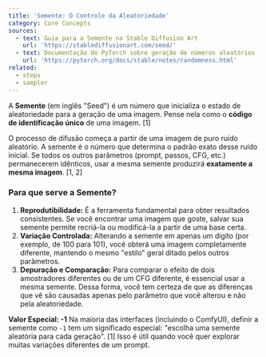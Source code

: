 ```yaml
---
title: 'Semente: O Controle da Aleatoriedade'
category: Core Concepts
sources:
  - text: Guia para a Semente na Stable Diffusion Art
    url: 'https://stablediffusionart.com/seed/'
  - text: Documentação do PyTorch sobre geração de números aleatórios
    url: 'https://pytorch.org/docs/stable/notes/randomness.html'
related:
  - steps
  - sampler
---
```


A **Semente** (em inglês "Seed") é um número que inicializa o estado de aleatoriedade para a geração de uma imagem. Pense nela como o **código de identificação único** de uma imagem. [1]

O processo de difusão começa a partir de uma imagem de puro ruído aleatório. A semente é o número que determina o padrão exato desse ruído inicial. Se todos os outros parâmetros (prompt, passos, CFG, etc.) permanecerem idênticos, usar a mesma semente produzirá **exatamente a mesma imagem**. [1, 2]

### Para que serve a Semente?

1.  **Reprodutibilidade:** É a ferramenta fundamental para obter resultados consistentes. Se você encontrar uma imagem que goste, salvar sua semente permite recriá-la ou modificá-la a partir de uma base certa.
2.  **Variação Controlada:** Alterando a semente em apenas um dígito (por exemplo, de 100 para 101), você obterá uma imagem completamente diferente, mantendo o mesmo "estilo" geral ditado pelos outros parâmetros.
3.  **Depuração e Comparação:** Para comparar o efeito de dois amostradores diferentes ou de um CFG diferente, é essencial usar a mesma semente. Dessa forma, você tem certeza de que as diferenças que vê são causadas apenas pelo parâmetro que você alterou e não pela aleatoriedade.

**Valor Especial: -1**
Na maioria das interfaces (incluindo o ComfyUI), definir a semente como `-1` tem um significado especial: "escolha uma semente aleatória para cada geração". [1] Isso é útil quando você quer explorar muitas variações diferentes de um prompt.
